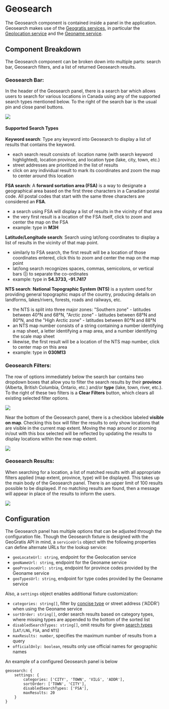 # Geosearch

The Geosearch component is contained inside a panel in the application. Geosearch makes use of the [Geogratis services](https://geogratis.gc.ca/), in particular the [Geolocation service](https://www.nrcan.gc.ca/science-and-data/science-and-research/earth-sciences/geography/topographic-information/web-services/geolocation-service/17304) and the [Geoname service](https://www.nrcan.gc.ca/maps-tools-and-publications/maps/geographical-names-canada/application-programming-interface-api/9249).

## Component Breakdown

The Geosearch component can be broken down into multiple parts: search bar, Geosearch filters, and a list of returned Geosearch results.

### Geosearch Bar:

In the header of the Geosearch panel, there is a search bar which allows users to search for various locations in Canada using any of the supported search types mentioned below. To the right of the search bar is the usual pin and close panel buttons.

![](/geosearch-search.png)

#### Supported Search Types

**Keyword search**: Type any keyword into Geosearch to display a list of results that contains the keyword.
- each search result consists of: location name (with search keyword highlighted), location province, and location type (lake, city, town, etc.)
- street addresses are prioritized in the list of results
- click on any individual result to mark its coordinates and zoom the map to center around this location

**FSA search**: A **forward sortation area (FSA)** is a way to designate a geographical area based on the first three characters in a Canadian postal code. All postal codes that start with the same three characters are considered an **FSA**.
- a search using FSA will display a list of results in the vicinity of that area
- the very first result is a location of the FSA itself, click to zoom and center the map on the FSA
- example: type in **M3H**

**Latitude/Longitude search**: Search using lat/long coordinates to display a list of results in the vicinity of that map point.
- similarly to FSA search, the first result will be a location of those coordinates entered, click this to zoom and center the map on the map point
- lat/long search recognizes spaces, commas, semicolons, or vertical bars (|) to separate the co-ordinates
- example: type in **54.3733, -91.7417**

**NTS search**: **National Topographic System (NTS)** is a system used for providing general topographic maps of the country, producing details on landforms, lakes/rivers, forests, roads and railways, etc.
- the NTS is split into three major zones: "Southern zone" - latitudes between 40°N and 68°N, "Arctic zone" - latitudes between 68°N and 80°N, and the "High Arctic zone" - latitudes between 80°N and 88°N
- an NTS map number consists of a string containing a number identifying a map sheet, a letter identifying a map area, and a number identifying the scale map sheet
- likewise, the first result will be a location of the NTS map number, click to center map on this area
- example: type in **030M13**

### Geosearch Filters:

The row of options immediately below the search bar contains two dropdown boxes that allow you to filter the search results by their **province** (Alberta, British Columbia, Ontario, etc.) and/or **type** (lake, town, river, etc.). To the right of these two filters is a **Clear Filters** button, which clears all existing selected filter options.

![](/geosearch-top-filters.png)

Near the bottom of the Geosearch panel, there is a checkbox labeled **visible on map**. Checking this box will filter the results to only show locations that are visible in the current map extent. Moving the map around or zooming in/out with this box selected will be reflected by updating the results to display locations within the new map extent.

![](/geosearch-bottom-filters.png)

### Geosearch Results:

When searching for a location, a list of matched results with all appropriate filters applied (map extent, province, type) will be displayed. This takes up the main body of the Geosearch panel. There is an upper limit of 100 results possible to be displayed. If no matching results are found, then a message will appear in place of the results to inform the users.

![](/geosearch-results.png)

## Configuration

The Geosearch panel has multiple options that can be adjusted through the configuration file. Though the Geosearch fixture is designed with the GeoGratis API in mind, a `serviceUrls` object with the following properties can define alternate URLs for the lookup service:

- `geoLocateUrl: string`, endpoint for the Geolocation service
- `geoNameUrl: string`, endpoint for the Geoname service
- `geoProvinceUrl: string`, endpoint for province codes provided by the Geoname service
- `geoTypesUrl: string`, endpoint for type codes provided by the Geoname service

Also, a `settings` object enables additional fixture customization:

- `categories: string[]`, filter by [concise type](https://geogratis.gc.ca/services/geoname/en/codes/concise.json) or street address ('ADDR') when using the Geoname service
- `sortOrder: string[]`, order search results based on category types, where missing types are appended to the bottom of the sorted list
- `disabledSearchTypes: string[]`, omit results for given [search types](#Supported-Search-Types) (`LAT/LNG`, `FSA`, and `NTS`)
- `maxResults: number`, specifies the maximum number of results from a query
- `officialOnly: boolean`, results only use official names for geographic names

An example of a configured Geosearch panel is below

```
geosearch: {
    settings: {
        categories: ['CITY', 'TOWN', 'VILG', 'ADDR'],
        sortOrder: ['TOWN', 'CITY'],
        disabledSearchTypes: ['FSA'],
        maxResults: 20
    }
}
```
